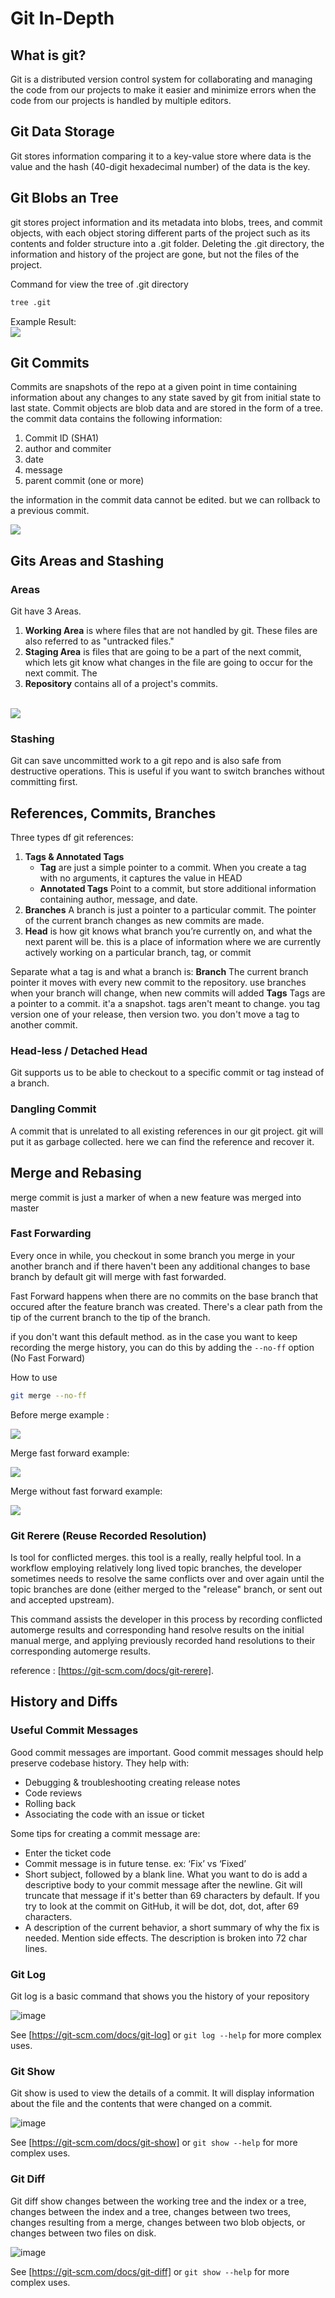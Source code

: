 # Git In-Depth
## What is git?
Git is a distributed version control system for collaborating and managing the code from our projects to make it easier and minimize errors when the code from our projects is handled by multiple editors.

## Git Data Storage
Git stores information comparing it to a key-value store where data is the value and the hash (40-digit hexadecimal number) of the data is the key.

## Git Blobs an Tree
git stores project information and its metadata into blobs, trees, and commit objects, with each object storing different parts of the project such as its contents and folder structure into a .git folder. Deleting the .git directory, the information and history of the project are gone, but not the files of the project.

Command for view the tree of .git directory
```sh
tree .git
```

Example Result:
<br />
<img src="https://user-images.githubusercontent.com/18713143/149710372-36648673-10d5-4ea6-8db0-86dd43e1c031.png">

## Git Commits
Commits are snapshots of the repo at a given point in time containing information about any changes to any state saved by git from initial state to last state. Commit objects are blob data and are stored in the form of a tree. the commit data contains the following information:
1. Commit ID (SHA1)
2. author and commiter
3. date
4. message
5. parent commit (one or more)

the information in the commit data cannot be edited. but we can rollback to a previous commit.

<img src="https://user-images.githubusercontent.com/18713143/149713104-d087d84d-c8fd-4174-884c-c910d4d1c505.png">

## Gits Areas and Stashing
### Areas
Git have 3 Areas. 
1. <b>Working Area</b> is where files that are not handled by git. These files are also referred to as "untracked files." 
2. <b>Staging Area</b> is files that are going to be a part of the next commit, which lets git know what changes in the file are going to occur for the next commit. The 
3. <b>Repository</b> contains all of a project's commits.

<br/>
<img src="https://user-images.githubusercontent.com/18713143/149714437-b5343c52-47d2-4f4a-8efd-b9379142107f.png">

### Stashing
Git can save uncommitted work to a git repo and is also safe from destructive operations. This is useful if you want to switch branches without committing first.
## References, Commits, Branches
Three types df git references:
1. <b>Tags & Annotated Tags</b> 
    - __Tag__ are just a simple pointer to a commit. When you create a tag with no arguments, it captures the value in HEAD
    - __Annotated Tags__ Point to a commit, but store additional information containing author, message, and date.
2. <b>Branches</b> 
    A branch is just a pointer to a particular commit. The pointer of the current branch changes as new commits are made.
3. <b>Head</b> 
    is how git knows what branch you’re currently on, and what the next parent will be. this is a place of information where we are currently actively working on a particular branch, tag, or commit

Separate what a tag is and what a branch is:
__Branch__
    The current branch pointer it moves with every new commit to the repository. use branches when your branch will change,  when new commits will added
__Tags__
    Tags are a pointer to a commit. it'a a snapshot. tags aren't meant to change. you tag version one of your release, then version two. you don't move a tag to another commit.
### Head-less / Detached Head
Git supports us to be able to checkout to a specific commit or tag instead of a branch.
### Dangling Commit
A commit that is unrelated to all existing references in our git project. git will put it as garbage collected. here we can find the reference and recover it.

## Merge and Rebasing
merge commit is just a marker of when a new feature was merged into master
### Fast Forwarding
Every once in while, you checkout in some branch you merge in your another branch and if there haven't been any additional changes to base branch by default git will merge with fast forwarded. 

Fast Forward happens when there are no commits on the base branch that occured after the feature branch was created. There's a clear path from the tip of the current branch to the tip of the branch.

if you don't want this default method. as in the case you want to keep recording the merge history, you can do this by adding the `--no-ff` option (No Fast Forward)

How to use

```sh
git merge --no-ff
```

Before merge example : 

<img src="https://user-images.githubusercontent.com/18713143/149748753-66288ed5-a2fb-4ee4-8120-6204082124e1.png">


Merge fast forward example:

<img src="https://user-images.githubusercontent.com/18713143/149759839-3c604e31-884b-4f44-a4d8-f25909de09b0.png">


Merge without fast forward example:

<img src="https://user-images.githubusercontent.com/18713143/149749898-c4308928-6668-4fc3-a839-01f08d9eba02.png">

### Git Rerere (Reuse Recorded Resolution)
Is tool for conflicted merges. this tool is a really, really helpful tool. In a workflow employing relatively long lived topic branches, the developer sometimes needs to resolve the same conflicts over and over again until the topic branches are done (either merged to the "release" branch, or sent out and accepted upstream).

This command assists the developer in this process by recording conflicted automerge results and corresponding hand resolve results on the initial manual merge, and applying previously recorded hand resolutions to their corresponding automerge results.

reference : [https://git-scm.com/docs/git-rerere].

## History and Diffs
### Useful Commit Messages
Good commit messages are important. Good commit messages should help preserve codebase history.
They help with:
- Debugging & troubleshooting creating release notes
- Code reviews
- Rolling back
- Associating the code with an issue or ticket

Some tips for creating a commit message are:
- Enter the ticket code
- Commit message is in future tense. ex: ‘Fix’ vs ‘Fixed’
- Short subject, followed by a blank line. What you want to do is add a descriptive body to your commit message after the newline. Git will truncate that message if it's better than 69 characters by default. If you try to look at the commit on GitHub, it will be dot, dot, dot, after 69 characters.
- A description of the current behavior, a short summary of why the fix is needed. Mention side effects. The description is broken into 72 char lines.
### Git Log
Git log is a basic command that shows you the history of your repository

![image](https://user-images.githubusercontent.com/18713143/149779304-ed8fdc85-9e8e-4fcf-bc88-6542e5a40d9a.png)

See [https://git-scm.com/docs/git-log] or `git log --help` for more complex uses.
### Git Show
Git show is used to view the details of a commit. It will display information about the file and the contents that were changed on a commit.

![image](https://user-images.githubusercontent.com/18713143/149782065-6b943099-2554-4521-9314-61384c51e17e.png)

See [https://git-scm.com/docs/git-show] or `git show --help` for more complex uses.
### Git Diff
Git diff show changes between the working tree and the index or a tree, changes between the index and a tree, changes between two trees, changes resulting from a merge, changes between two blob objects, or changes between two files on disk.

![image](https://user-images.githubusercontent.com/18713143/149784428-a4e47bc5-bc11-48f3-961b-18c84f048364.png)

See [https://git-scm.com/docs/git-diff] or `git show --help` for more complex uses.


